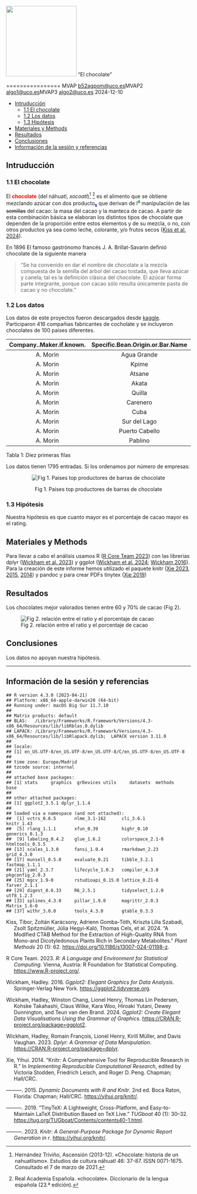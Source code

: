 <img src="Logo_UCO.png" style="width:2in" /> “El chocolate”

================
MVAP <b52agpom@uco.es>MVAP2 <algo1@uco.es>MVAP3 <algo2@uco.es>
2024-12-10

- [Intruducción](#intruducción)
  - [1.1 El chocolate](#11-el-chocolate)
  - [1.2 Los datos](#12-los-datos)
  - [1.3 Hipótesis](#13-hipótesis)
- [Materiales y Methods](#materiales-y-methods)
- [Resultados](#resultados)
- [Conclusiones](#conclusiones)
- [Información de la sesión y
  referencias](#información-de-la-sesión-y-referencias)

<!-- Antes de comenzar !!!
debes crear el archivo con las referencias de R y los paquetes que vayas a utilizar.  
Puedes actualizar el archivo en cualquier momento, sólo copia en la terminal el siguiente código y añade el nuevo paquete a la lista, se creará un nuevo archivo con las referencias en el formato adecuado "BibTeX". De forma automática incluye la referencia de R-->
<!-- knitr::write_bib(c(.packages(), 'dplyr', 'ggplot2', 'knitr', 'tinytex'), 'libraries.bib') -->
<!-- Inicio Rmd -->
<!-- Configuración global de los bloques de código, `echo = TRUE` -> todo el código utilizado en este documento aparecerá en el documento final salvo que se expecifique lo contrario, a excepción de este bloque de código, `include=TRUE`  -->
<!-- Para generar títulos, subtítulos etc se usa # el número de # determina el estilo y el formato del texto -->

## Intruducción

### 1.1 El chocolate

<!-- Trabajamos los diferentes estilos de text (negrita, cursiva, tachado, superíndice y subíndice), notas a pie de página [^N], citas > y referencias [@código] -->
<!-- En HTML podemos usar la etiqueda de css para usar diferentes colores en el texto:  -->
<!-- <span style:"color:blue"PALABRA(S)</span> -->

El <span style="color: red;">**chocolate**</span> (del náhuatl,
*xocoatl*)[^1] [^2] es el alimento que se obtiene mezclando azúcar con
dos producto<span style="color:blue;">**<sub>s</sub>**</span> que
derivan de l<span style="color:green;">**<sup>a</sup>**</span>
manipulación de las ~~semillas~~ del cacao: la masa del cacao y la
manteca de cacao. A partir de esta combinación básica se elaboran los
distintos tipos de chocolate que dependen de la proporción entre estos
elementos y de su mezcla, o no, con otros productos ya sea como leche,
colorante, y/o frutos secos ([Kiss et al.
2024](#ref-kiss_modified_2024)).

En 1896 El famoso gastrónomo francés J. A. Brillat-Savarin definió
chocolate de la siguiente manera

> “Se ha convenido en dar el nombre de chocolate a la mezcla compuesta
> de la semilla del árbol del cacao tostada, que lleva azúcar y canela;
> tal es la definición clásica del chocolate. El azúcar forma parte
> integrante, porque con cacao sólo resulta únicamente pasta de cacao y
> no chocolate.”

### 1.2 Los datos

<!-- cargar las librerias que vamos a utilizar, queremos que el código se ejecute, pero no que aparezca en el documento final, también excluímos los avisos y mensajes -->
<!-- Leer los datos desde el fichero que está en la misma carpeta que Rmarkdown. Si el fichero está en otra carpeta actualizar la localización del archivo -->
<!-- Trabajamos los links a páginas/archivos externos [](direcciónLink) y el código R en línea -->

Los datos de este proyectos fueron descargados desde
[kaggle](https://www.kaggle.com). Participaron 416 compañias fabricantes
de cocholate y se incluyeron chocolates de 100 paises diferentes.

<!-- insertar nueva página -->
<!-- Primera vista de los datos -->

| Company..Maker.if.known. | Specific.Bean.Origin.or.Bar.Name | REF  | Review.Date | Cocoa.Percent | Company.Location | Rating | Bean.Type | Broad.Bean.Origin |
|:------------------------:|:--------------------------------:|:----:|:-----------:|:-------------:|:----------------:|:------:|:---------:|:-----------------:|
|         A. Morin         |           Agua Grande            | 1876 |    2016     |      63%      |      France      |  3.75  |           |     Sao Tome      |
|         A. Morin         |              Kpime               | 1676 |    2015     |      70%      |      France      |  2.75  |           |       Togo        |
|         A. Morin         |              Atsane              | 1676 |    2015     |      70%      |      France      |  3.00  |           |       Togo        |
|         A. Morin         |              Akata               | 1680 |    2015     |      70%      |      France      |  3.50  |           |       Togo        |
|         A. Morin         |              Quilla              | 1704 |    2015     |      70%      |      France      |  3.50  |           |       Peru        |
|         A. Morin         |             Carenero             | 1315 |    2014     |      70%      |      France      |  2.75  |  Criollo  |     Venezuela     |
|         A. Morin         |               Cuba               | 1315 |    2014     |      70%      |      France      |  3.50  |           |       Cuba        |
|         A. Morin         |           Sur del Lago           | 1315 |    2014     |      70%      |      France      |  3.50  |  Criollo  |     Venezuela     |
|         A. Morin         |          Puerto Cabello          | 1319 |    2014     |      70%      |      France      |  3.75  |  Criollo  |     Venezuela     |
|         A. Morin         |             Pablino              | 1319 |    2014     |      70%      |      France      |  4.00  |           |       Peru        |

Tabla 1: Diez primeras filas

Los datos tienen 1795 entradas. Si los ordenamos por número de empresas:

<!-- calcular el número de compañias por pais con la función `count` y guardar los datos ordenados de forma descendiente en variable nueva -->
<!-- Utilizar la variable nueva para hacer un gráfico de barras incluyendo el pie de figura y la posición -->

<div class="figure" style="text-align: center">

<img src="proyecto_v3_files/figure-gfm/grafico-empresa-pais-1.png" alt="Fig 1. Paises top productores de barras de chocolate"  />
<p class="caption">
Fig 1. Paises top productores de barras de chocolate
</p>

</div>

### 1.3 Hipótesis

Nuestra hipótesis es que cuanto mayor es el porcentaje de cacao mayor es
el rating.

## Materiales y Methods

<!-- Para indicar una referencia se utiliza [@codigo] -->

Para llevar a cabo el análisis usamos R ([R Core Team
2023](#ref-R-base)) con las librerias dplyr ([Wickham et al.
2023](#ref-R-dplyr)) y ggplot ([Wickham et al. 2024](#ref-R-ggplot2);
[Wickham 2016](#ref-ggplot22016)). Para la creación de este informe
hemos utilizado el paquete knitr ([Xie 2023](#ref-R-knitr),
[2015](#ref-knitr2015), [2014](#ref-knitr2014)) y pandoc y para crear
PDFs tinytex ([Xie 2019](#ref-tinytex2019))

## Resultados

Los chocolates mejor valorados tienen entre 60 y 70% de cacao (Fig 2).

<figure>
<img src="proyecto_v3_files/figure-gfm/modelo-1.png"
alt="Fig 2. relación entre el ratio y el porcentaje de cacao" />
<figcaption aria-hidden="true">Fig 2. relación entre el ratio y el
porcentaje de cacao</figcaption>
</figure>

## Conclusiones

Los datos no apoyan nuestra hipótesis.

------------------------------------------------------------------------

<!-- Para asegurar la reproducibilidad de los resultados es necsario conocer el sistema operativo y la version de software y paquetes -->

## Información de la sesión y referencias

    ## R version 4.3.0 (2023-04-21)
    ## Platform: x86_64-apple-darwin20 (64-bit)
    ## Running under: macOS Big Sur 11.7.10
    ## 
    ## Matrix products: default
    ## BLAS:   /Library/Frameworks/R.framework/Versions/4.3-x86_64/Resources/lib/libRblas.0.dylib 
    ## LAPACK: /Library/Frameworks/R.framework/Versions/4.3-x86_64/Resources/lib/libRlapack.dylib;  LAPACK version 3.11.0
    ## 
    ## locale:
    ## [1] en_US.UTF-8/en_US.UTF-8/en_US.UTF-8/C/en_US.UTF-8/en_US.UTF-8
    ## 
    ## time zone: Europe/Madrid
    ## tzcode source: internal
    ## 
    ## attached base packages:
    ## [1] stats     graphics  grDevices utils     datasets  methods   base     
    ## 
    ## other attached packages:
    ## [1] ggplot2_3.5.1 dplyr_1.1.4  
    ## 
    ## loaded via a namespace (and not attached):
    ##  [1] vctrs_0.6.5       nlme_3.1-162      cli_3.6.1         knitr_1.43       
    ##  [5] rlang_1.1.1       xfun_0.39         highr_0.10        generics_0.1.3   
    ##  [9] labeling_0.4.2    glue_1.6.2        colorspace_2.1-0  htmltools_0.5.5  
    ## [13] scales_1.3.0      fansi_1.0.4       rmarkdown_2.23    grid_4.3.0       
    ## [17] munsell_0.5.0     evaluate_0.21     tibble_3.2.1      fastmap_1.1.1    
    ## [21] yaml_2.3.7        lifecycle_1.0.3   compiler_4.3.0    pkgconfig_2.0.3  
    ## [25] mgcv_1.9-0        rstudioapi_0.15.0 lattice_0.21-8    farver_2.1.1     
    ## [29] digest_0.6.33     R6_2.5.1          tidyselect_1.2.0  utf8_1.2.3       
    ## [33] splines_4.3.0     pillar_1.9.0      magrittr_2.0.3    Matrix_1.6-0     
    ## [37] withr_3.0.0       tools_4.3.0       gtable_0.3.3

<div id="refs" class="references csl-bib-body hanging-indent"
entry-spacing="0">

<div id="ref-kiss_modified_2024" class="csl-entry">

Kiss, Tibor, Zoltán Karácsony, Adrienn Gomba-Tóth, Kriszta Lilla
Szabadi, Zsolt Spitzmüller, Júlia Hegyi-Kaló, Thomas Cels, et al. 2024.
“A Modified CTAB Method for the Extraction of High-Quality RNA from
Mono-and Dicotyledonous Plants Rich in Secondary Metabolites.” *Plant
Methods* 20 (1): 62. <https://doi.org/10.1186/s13007-024-01198-z>.

</div>

<div id="ref-R-base" class="csl-entry">

R Core Team. 2023. *R: A Language and Environment for Statistical
Computing*. Vienna, Austria: R Foundation for Statistical Computing.
<https://www.R-project.org/>.

</div>

<div id="ref-ggplot22016" class="csl-entry">

Wickham, Hadley. 2016. *Ggplot2: Elegant Graphics for Data Analysis*.
Springer-Verlag New York. <https://ggplot2.tidyverse.org>.

</div>

<div id="ref-R-ggplot2" class="csl-entry">

Wickham, Hadley, Winston Chang, Lionel Henry, Thomas Lin Pedersen,
Kohske Takahashi, Claus Wilke, Kara Woo, Hiroaki Yutani, Dewey
Dunnington, and Teun van den Brand. 2024. *Ggplot2: Create Elegant Data
Visualisations Using the Grammar of Graphics*.
<https://CRAN.R-project.org/package=ggplot2>.

</div>

<div id="ref-R-dplyr" class="csl-entry">

Wickham, Hadley, Romain François, Lionel Henry, Kirill Müller, and Davis
Vaughan. 2023. *Dplyr: A Grammar of Data Manipulation*.
<https://CRAN.R-project.org/package=dplyr>.

</div>

<div id="ref-knitr2014" class="csl-entry">

Xie, Yihui. 2014. “Knitr: A Comprehensive Tool for Reproducible Research
in R.” In *Implementing Reproducible Computational Research*, edited by
Victoria Stodden, Friedrich Leisch, and Roger D. Peng. Chapman;
Hall/CRC.

</div>

<div id="ref-knitr2015" class="csl-entry">

———. 2015. *Dynamic Documents with R and Knitr*. 2nd ed. Boca Raton,
Florida: Chapman; Hall/CRC. <https://yihui.org/knitr/>.

</div>

<div id="ref-tinytex2019" class="csl-entry">

———. 2019. “TinyTeX: A Lightweight, Cross-Platform, and Easy-to-Maintain
LaTeX Distribution Based on TeX Live.” *TUGboat* 40 (1): 30–32.
<https://tug.org/TUGboat/Contents/contents40-1.html>.

</div>

<div id="ref-R-knitr" class="csl-entry">

———. 2023. *Knitr: A General-Purpose Package for Dynamic Report
Generation in r*. <https://yihui.org/knitr/>.

</div>

</div>

[^1]: Hernández Triviño, Ascensión (2013-12). «Chocolate: historia de un
    nahuatlismo». Estudios de cultura náhuatl 46: 37-87. ISSN 0071-1675.
    Consultado el 7 de marzo de 2021.

[^2]: Real Academia Española. «chocolate». Diccionario de la lengua
    española (23.ª edición).
